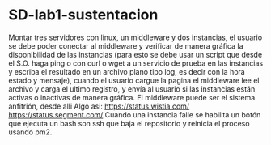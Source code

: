 # SD-lab1-sustentacion
Montar tres servidores con linux, un middleware y dos instancias, el usuario se debe poder conectar al middleware y verificar de manera gráfica la disponibilidad de las instancias (para esto se debe usar un script que desde el S.O. haga ping o con curl o wget a un servicio de prueba en las instancias y escriba el resultado en un archivo plano tipo log, es decir con la hora estado y mensaje), cuando el usuario cargue la pagina el middleware lee el archivo y carga el ultimo registro, y envía al usuario si las instancias están activas o inactivas de manera gráfica.  El middleware puede ser el sistema anfitrión, desde alli   Algo asi:  https://status.wistia.com/  https://status.segment.com/  Cuando una instancia falle se habilita un botón que ejecuta un bash son ssh que baja el repositorio y reinicia el proceso usando pm2.
